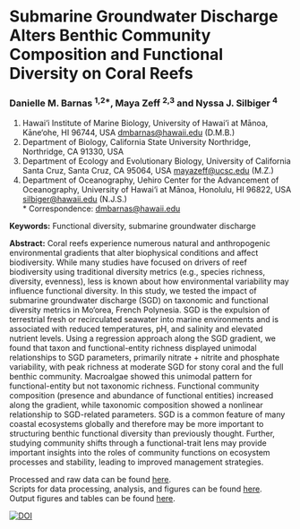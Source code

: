 # Submarine Groundwater Discharge Alters Benthic Community Composition and Functional Diversity on Coral Reefs
### Danielle M. Barnas <sup>1,2*</sup>, Maya Zeff <sup>2,3</sup> and Nyssa J. Silbiger <sup>4</sup>

1. Hawai‘i Institute of Marine Biology, University of Hawai‘i at Mānoa, Kāne‘ohe, HI 96744, USA dmbarnas@hawaii.edu (D.M.B.)  
2. Department of Biology, California State University Northridge, Northridge, CA 91330, USA  
3. Department of Ecology and Evolutionary Biology, University of California Santa Cruz, Santa Cruz, 
CA 95064, USA mayazeff@ucsc.edu (M.Z.)  
4. Department of Oceanography, Uehiro Center for the Advancement of Oceanography, 
University of Hawai‘i at Mānoa, Honolulu, HI 96822, USA silbiger@hawaii.edu (N.J.S.)  
\*	Correspondence: dmbarnas@hawaii.edu

**Keywords:** Functional diversity, submarine groundwater discharge

**Abstract:**
Coral reefs experience numerous natural and anthropogenic environmental gradients that alter biophysical conditions and affect biodiversity. While many studies have focused on drivers of reef biodiversity using traditional diversity metrics (e.g., species richness, diversity, evenness), less is known about how environmental variability may influence functional diversity. In this study, we tested the impact of submarine groundwater discharge (SGD) on taxonomic and functional diversity metrics in Mo‘orea, French Polynesia. SGD is the expulsion of terrestrial fresh or recirculated seawater into marine environments and is associated with reduced temperatures, pH, and salinity and elevated nutrient levels. Using a regression approach along the SGD gradient, we found that taxon and functional-entity richness displayed unimodal relationships to SGD parameters, primarily nitrate + nitrite and phosphate variability, with peak richness at moderate SGD for stony coral and the full benthic community. Macroalgae showed this unimodal pattern for functional-entity but not taxonomic richness. Functional community composition (presence and abundance of functional entities) increased along the gradient, while taxonomic composition showed a nonlinear relationship to SGD-related parameters. SGD is a common feature of many coastal ecosystems globally and therefore may be more important to structuring benthic functional diversity than previously thought. Further, studying community shifts through a functional-trait lens may provide important insights into the roles of community functions on ecosystem processes and stability, leading to improved management strategies.

Processed and raw data can be found [here](Data/).  
Scripts for data processing, analysis, and figures can be found [here](Scripts/).  
Output figures and tables can be found [here](/Output).

[![DOI](https://zenodo.org/badge/DOI/10.5281/zenodo.14921068.svg)](https://doi.org/10.5281/zenodo.14921068)
